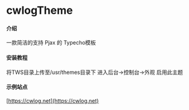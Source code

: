 # cwlogTheme

#### 介绍
一款简洁的支持 Pjax 的 Typecho模板

#### 安装教程
将TWS目录上传至/usr/themes目录下
进入后台->控制台->外观 启用此主题

#### 示例站点
[https://cwlog.net](https://cwlog.net)